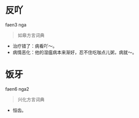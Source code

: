 # 反吖
faen3 nga
> 如皋方言词典
- 治疗错了：病看吖～。
- 病情恶化：他的湿瘟病本来渐好，忍不住吃咖点儿粥，病就～。

# 饭牙
faen6 nga2
> 兴化方言词典
- 恒齿。

